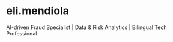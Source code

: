 # eli.mendiola
AI-driven Fraud Specialist | Data &amp; Risk Analytics | Bilingual Tech Professional
